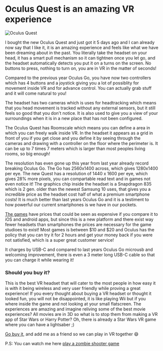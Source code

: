 # Oculus Quest is an amazing VR experience

![Oculus Quest](<https://lh3.googleusercontent.com/FtOmb95whjXZHfa0D7Tz3CX9E3PWZcqO4iAyKxEJYJDMn49z89Up3iyns-_2PMZ7TdaOMvR5oxFsBqa8m5qp1PhZN4YWdlWyOKBr_STZ8MUnuVX48ysfAq24FguKVNay28AV6eMcnRc=w2400>)

I bought the new Oculus Quest and just got it 5 days ago and I can already now say that I like it, it is an amazing experience and feels like what we have been dreaming about in the past. You literally take the headset on your head, it has a smart pull mechanism so it can tightnen once you let go, and the headset automatically detects you put it on a turns on the screen. No buttons to press, nothing to turn on, you are in VR in the matter of seconds!

Compared to the previous year Oculus Go, you have now two controllers which has 4 buttons and a joystick giving you a lot of possiblity for movement inside VR and for advance control. You can actually grab stuff and it will come natural to you!

The headset has two cameras which is uses for headtracking which means that you head movement is tracked without any external sensors, but it still feels so good that you don't notice. It is also used to give you a view of your surroundings when it is in a new place that has not been configured.

The Oculus Quest has Roomscale which means you can define a area in which you can freely walk inside VR. In the headset it appears as a grid in front of you if you get close and you define it by seeing through the cameras and drawing with a controller on the floor where the perimeter is. It can be up to 7 times 7 meters which is larger than most peoples living rooms, so big enough!

The resolution has even gone up this year from last year already record breaking Oculus Go. The Go has 2560x1400 across, which gives 1280x1400 per eye. The new Quest has a resolution of 1440 x 1600 per eye, which gives 28% more pixels, you can compartable read text and in games not even notice it! The graphics chip inside the headset is a Snapdragon 835 which is 2 gen. older than the newest Samsung 10 uses, that gives you a incredible price as the headset cost half of what a premium smartphone costs! It is much better than last years Oculus Go and it is a testiment to how powerful our current smartphones is we have in our pockets.

[The games](<https://www.oculus.com/experiences/quest>) have prices that could be seen as expensive if you compare it to iOS and android apps, but since this is a new platform and there exist way fewer headsets than smartphones the prices are necessary for the game studioes to exist! Most games is between $10  and  \$20 and Oculus has the policy that you can try it for 2 hours and get your money back if you were not satisfied, which is a super great customer service!

It charges by USB-C and compared to last years Oculus Go microusb and welcoming improvement, there is even a 3 meter long USB-C cable so that you can charge it while wearing it!

### Should you buy it?

This is the best VR headset that will cater to the most people in how easy it is with it being wireless and very user friendly while proving a great experience! If you every thought about buying a VR headset or thought it looked fun, you will not be disappointed, it is like playing Wii but if you where inside the game and not looking at your small flatscreen. The experiences are amazing and imagine reliving some of the best movie experiences? All movies are in 3D so what is to stop them from making a VR app of Star Wars or Harry Potter? Oh, there is already a Star Wars VR game where you can have a lightsaber ;)

[Go buy it](<https://www.oculus.com/quest/>), and add me as a friend so we can play in VR together 😄

P.S: You can watch me here [play a zombie shooter game](<https://www.facebook.com/kevinsimper/videos/10158210043568539/>)